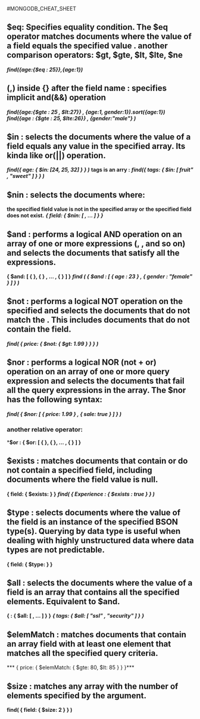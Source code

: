 #MONGODB_CHEAT_SHEET
## $eq:  Specifies equality condition. The $eq operator matches documents where the value of a field equals the specified value . another comparison operators: $gt, $gte, $lt, $lte, $ne
***find({age:{$eq : 25}},{age:1})***

## (,) inside {} after the field name : specifies implicit and(&&) operation  
***find({age:{$gte : 25 , $lt:27}} , {age:1, gender:1}).sort({age:1})***<br>
***find({age : {$gte : 25, $lte:26}} , {gender:"male"} )***

## $in : selects the documents where the value of a field equals any value in the specified array. Its kinda like or(||) operation.
***find({ age: { $in: [24, 25, 32] } } )***
**tags is an arry :**
***find({ tags: { $in: [ fruit" , "sweet" ] } } )***

## $nin : selects the documents where:
**the specified field value is not in the specified array or**
**the specified field does not exist.**
***{ field: { $nin: [ <value1>, <value2> ... <valueN> ] } }***

## $and : performs a logical AND operation on an array of one or more expressions (<expression1>, <expression2>, and so on) and selects the documents that satisfy all the expressions. 
**{ $and: [ { <expression1> }, { <expression2> } , ... , { <expressionN> } ] }**
***find ( { $and : [ { age : 23 } , { gender : "female" } ] } )***

## $not : performs a logical NOT operation on the specified <operator-expression> and selects the documents that do not match the <operator-expression>. This includes documents that do not contain the field.
***find( { price: { $not: { $gt: 1.99 } } } )***

## $nor : performs a logical NOR (not + or) operation on an array of one or more query expression and selects the documents that fail all the query expressions in the array. The $nor has the following syntax:
***find( { $nor: [ { price: 1.99 } , { sale: true } ]  } )***
### another relative operator:
***$or :  { $or: [ { <expression1> }, { <expression2> }, ... , { <expressionN> } ] }**


## $exists : matches documents that contain or do not contain a specified field, including documents where the field value is null.
**{ field: { $exists: <boolean> } }**
***find( { Experience : { $exists : true } } )***

## $type : selects documents where the value of the field is an instance of the specified BSON type(s). Querying by data type is useful when dealing with highly unstructured data where data types are not predictable.
**{ field: { $type: <BSON type> } }**

## $all : selects the documents where the value of a field is an array that contains all the specified elements. Equivalent to $and.
**{ <field>: { $all: [ <value1> , <value2> ... ] } }**
***{ tags: { $all: [ "ssl" , "security" ] } }***


## $elemMatch : matches documents that contain an array field with at least one element that matches all the specified query criteria.
***  { price: { $elemMatch: { $gte: 80, $lt: 85 } } }***

## $size : matches any array with the number of elements specified by the argument.
**find( { field: { $size: 2 } } )**

